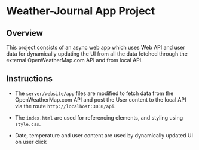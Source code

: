 # Weather-Journal App Project

## Overview
This project consists of an async web app which uses Web API and user data for dynamically updating the UI from all the data fetched through the external OpenWeatherMap.com API and from  local API. 

## Instructions
- The `server/website/app` files are modified to fetch data from the OpenWeatherMap.com API and post the User content to the local API via the route `http://localhost:3030/api`.

- The `index.html` are used for referencing elements, and styling using  `style.css`.

- Date, temperature and user content are used by dynamically updated UI on user click



